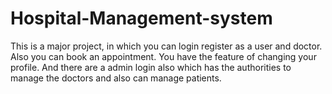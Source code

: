 # Hospital-Management-system
This is a major project, in which you can login register as a user and doctor. Also you can book an appointment. You have the feature of changing your profile. And there are a admin login also which has the authorities to manage the doctors and also can manage patients.
